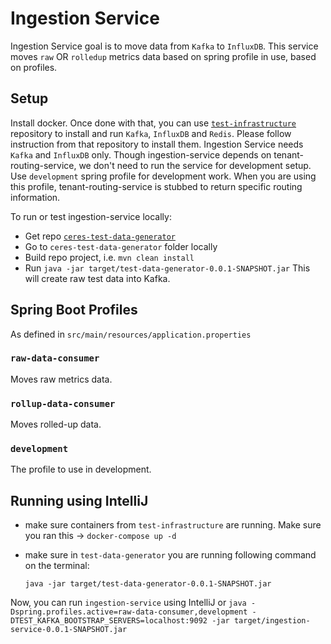 # Ingestion Service
Ingestion Service goal is to move data from `Kafka` to `InfluxDB`. This service moves `raw` OR `rolledup` metrics data based on spring profile in use, based on profiles.

## Setup
Install docker. Once done with that, you can use [`test-infrastructure`](https://github.com/racker/ceres-test-infrastructure) repository to install and run `Kafka`, `InfluxDB` and `Redis`. Please follow instruction from that repository to install them. Ingestion Service needs `Kafka` and `InfluxDB` only. Though ingestion-service depends on tenant-routing-service, we don't need to run the service for development setup. Use `development` spring profile for development work. When you are using this profile, tenant-routing-service is stubbed to return specific routing information.

To run or test ingestion-service locally:

- Get repo [`ceres-test-data-generator`](https://github.com/racker/ceres-test-data-generator)
- Go to `ceres-test-data-generator` folder locally
- Build repo project, i.e. `mvn clean install`  
- Run `java -jar target/test-data-generator-0.0.1-SNAPSHOT.jar` This will create raw test data into Kafka.
  
## Spring Boot Profiles
As defined in `src/main/resources/application.properties`

### `raw-data-consumer`
Moves raw metrics data.

### `rollup-data-consumer`
Moves rolled-up data.

### `development`
The profile to use in development.
  
## Running using IntelliJ
- make sure containers from `test-infrastructure` are running. Make sure you ran this -> `docker-compose up -d`
- make sure in `test-data-generator` you are running following command on the terminal:

  `java -jar target/test-data-generator-0.0.1-SNAPSHOT.jar`
  
Now, you can run `ingestion-service` using IntelliJ
or `java -Dspring.profiles.active=raw-data-consumer,development -DTEST_KAFKA_BOOTSTRAP_SERVERS=localhost:9092 -jar target/ingestion-service-0.0.1-SNAPSHOT.jar`

